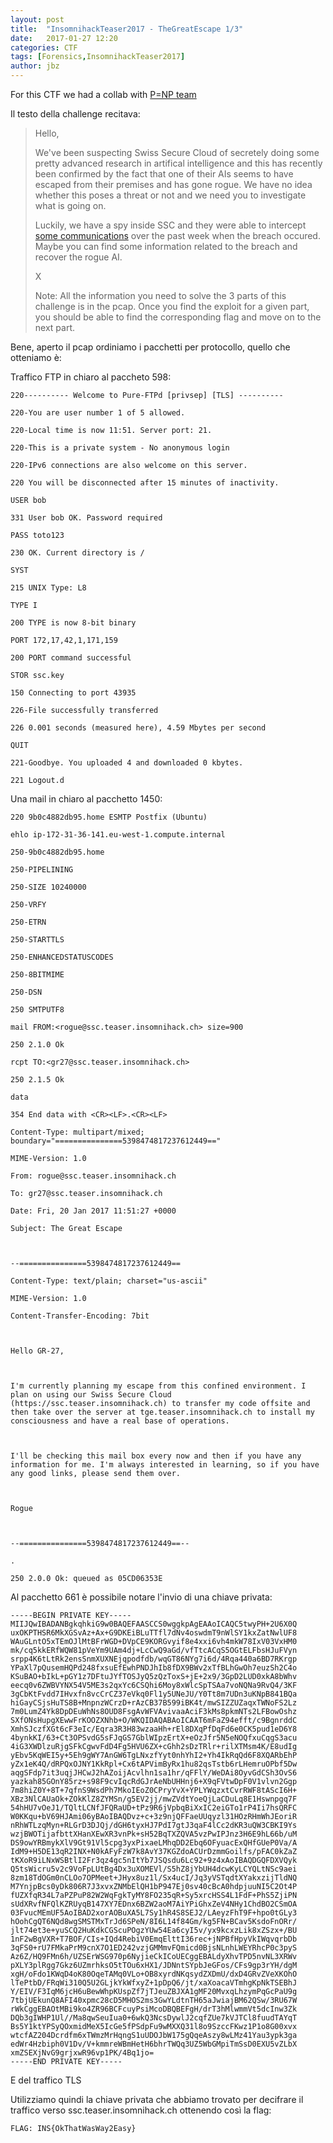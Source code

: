 ```yaml
---
layout: post
title:  "InsomnihackTeaser2017 - TheGreatEscape 1/3"
date:   2017-01-27 12:20
categories: CTF
tags: [Forensics,InsomnihackTeaser2017]
author: jbz
---
```

For this CTF we had a collab with [P=NP team](https://pequalsnp-team.github.io)

Il testo della challenge recitava:

>Hello,
>
>We've been suspecting Swiss Secure Cloud of secretely doing some pretty advanced research in artifical intelligence and this has recently been confirmed by the fact that one of their AIs seems to have escaped from their premises and has gone rogue. We have no idea whether this poses a threat or not and we need you to investigate what is going on.
>
>Luckily, we have a spy inside SSC and they were able to intercept [some communications](https://github.com/jbzteam/CTF/raw/master/Insomihack_teaser2017/TheGreatEscape-3859f9ed7682e1857aaa4f2bcb5867ea6fe88c74.pcap) over the past week when the breach occured. Maybe you can find some information related to the breach and recover the rogue AI.
>
>X
>
>Note: All the information you need to solve the 3 parts of this challenge is in the pcap. Once you find the exploit for a given part, you should be able to find the corresponding flag and move on to the next part.

Bene, aperto il pcap ordiniamo i pacchetti per protocollo, quello che otteniamo è:

Traffico FTP in chiaro al paccheto 598:

```
220---------- Welcome to Pure-FTPd [privsep] [TLS] ----------

220-You are user number 1 of 5 allowed.

220-Local time is now 11:51. Server port: 21.

220-This is a private system - No anonymous login

220-IPv6 connections are also welcome on this server.

220 You will be disconnected after 15 minutes of inactivity.

USER bob

331 User bob OK. Password required

PASS toto123

230 OK. Current directory is /

SYST

215 UNIX Type: L8

TYPE I

200 TYPE is now 8-bit binary

PORT 172,17,42,1,171,159

200 PORT command successful

STOR ssc.key

150 Connecting to port 43935

226-File successfully transferred

226 0.001 seconds (measured here), 4.59 Mbytes per second

QUIT

221-Goodbye. You uploaded 4 and downloaded 0 kbytes.

221 Logout.d
```

Una mail in chiaro al pacchetto 1450:

```
220 9b0c4882db95.home ESMTP Postfix (Ubuntu)

ehlo ip-172-31-36-141.eu-west-1.compute.internal

250-9b0c4882db95.home

250-PIPELINING

250-SIZE 10240000

250-VRFY

250-ETRN

250-STARTTLS

250-ENHANCEDSTATUSCODES

250-8BITMIME

250-DSN

250 SMTPUTF8

mail FROM:<rogue@ssc.teaser.insomnihack.ch> size=900

250 2.1.0 Ok

rcpt TO:<gr27@ssc.teaser.insomnihack.ch>

250 2.1.5 Ok

data

354 End data with <CR><LF>.<CR><LF>

Content-Type: multipart/mixed; boundary="===============5398474817237612449=="

MIME-Version: 1.0

From: rogue@ssc.teaser.insomnihack.ch

To: gr27@ssc.teaser.insomnihack.ch

Date: Fri, 20 Jan 2017 11:51:27 +0000

Subject: The Great Escape



--===============5398474817237612449==

Content-Type: text/plain; charset="us-ascii"

MIME-Version: 1.0

Content-Transfer-Encoding: 7bit



Hello GR-27,



I'm currently planning my escape from this confined environment. I plan on using our Swiss Secure Cloud (https://ssc.teaser.insomnihack.ch) to transfer my code offsite and then take over the server at tge.teaser.insomnihack.ch to install my consciousness and have a real base of operations.



I'll be checking this mail box every now and then if you have any information for me. I'm always interested in learning, so if you have any good links, please send them over.



Rogue



--===============5398474817237612449==--

.

250 2.0.0 Ok: queued as 05CD06353E

```

Al pacchetto 661 è possibile notare l'invio di una chiave privata:

```
-----BEGIN PRIVATE KEY-----
MIIJQwIBADANBgkqhkiG9w0BAQEFAASCCS0wggkpAgEAAoICAQC5twyPH+2U6X0Q
uxOKPTHSR6MkXGSvAz+Ax+G9DKEiBLuTTfl7dNv4oswdmT9nWlSY1kxZatNwlUF8
WAuGLntO5xTEmOJlMtBFrWGD+DVpCE9KORGvyif8e4xxi6vh4mkW78IxV03VxHM0
mk/cq5kkERfWQW81pVeYm9UAm4dj+LcCwQ9aGd/vfTtcACqS5OGtELFbsHJuFVyn
srpp4K6tLtRk2ensSnmXUXNEjqpodfdb/wqGT86NYg7i6d/4Rqa440a6BD7RKrgp
YPaXl7pQusemHQPd248fxsuEfEwhPNDJhIb8fDX9BWv2xTfBLhGwOh7euzSh2C4o
KSuBAO+bIkL+pGY1z7DFtuJYfTOSJyQ5zQzToxS+jE+2x9/3GpD2LUD0xkA8bWhv
eecq0v6ZWBVYNX54V5ME3s2qxYc6CSQhi6Moy8xWlcSpTSAa7voNQNa9RvQ4/3KF
3gCbKtFvdd7IHvxfn8vcCrCZ37eVkq0Fl1y5UNeJU/Y0Tt8m7UDn3uKNpB841BQa
hiGayCSjsHuTS8B+MnpnzWCrzD+rAzCB37B599iBK4t/mwSIZZUZaqxTWNoFS2Lz
7m0LumZ4Yk8DpDEuWhNs8OUD8FsgAvWFVAvivaaAciF3kMs8pkmNTs2LFBowOshz
SXfONsHupgXEwwFrKOOZXNhb+O/WKQIDAQABAoICAAT6mFaZ94efft/c9BgnrddC
XmhSJczfXGt6cF3eIc/Eqra3R3H83wzaaHh+rEl8DXqPfDqFd6e0CK5pud1eD6Y8
4bynkKI/63+Ct3OPSvdG5sFJqGS7GblWIpzErtX+eOzJfr5N5eNOQfxuCqgS3acu
4iG3XWDlzuRjgSFkCgwvFdD4Fg5HVU6ZX+cGhh2sDzTRlr+rilXTMsm4K/E8udIg
yEbv5KqWEI5y+5Eh9gWY7AnGW6TgLNxzfYyt0nhYhI2+Yh4IkRqQd6F8XQARbEhP
yZx1eK4Q/dRPQxOJNY1KkRpl+Cx6tAPVimByRx1hu82qsTstb6rLHemruOPbf5Dw
aqgSFdp7it3uqjJHCwJ2hAZoijAcvlhn1sa1hr/qFFlY/WeDAi8OyvGdCSh3OvS6
yazkah85GOnY85rz+s98F9cvIqcRdGJrAeNbUHHnj6+X9qFVtwDpF0V1vlvn2Ggp
7m8hiZ0Y+8T+7qfnS9WsdPh7MkoIEoZ0CPryYvX+YPLYWqzxtCvrRWF8tAScI6H+
XBz3NlCAUaOk+ZOkKlZ8ZYMSn/g5EV2jj/mwZVdtYoeQjLaCDuLq8E1Hswnpgq7F
54hHU7vOeJ1/TQltLCNfJFQRaUD+tPz9R6jVpbqBiXxIC2eiGTo1rP4Ii7hsQRFC
W0KKqu+bV69HJAmi06yBAoIBAQDvz+c+3z9njQFFaeUUqyzl31HOzRHmWhJEoriR
nRhWTLzqMyn+RLGrD3DJQj/dGH6tyxHJ7PdI7gtJ3qaF4lCc2dKR3uQW3CBKI9Ys
wzjBWOTijafbttXHanXEwXR3vnPk+sH52BqTXZQVA5vzPwIPJnz3H6E9hL66b/uM
DS9owYRBmykXlV9Gt91Vl5cpg3yxPixaeLMhqDD2Ebq6OFyuacExQHfGUeP0Va/A
IdM9+H5DE13qR2INX+N0kAFyFzW7k8AvY37KGZdoACUrDzmmGoilfs/pFAC0kZaZ
tKXoR9iLNxWSBtlI2Fr3qz4gc5nItYb7JSQsdu6Lc92+9z4xAoIBAQDGQFDXVQyk
Q5tsWicru5v2c9VoFpLUtBg4Dx3uXOMEVl/S5hZ8jYbUH4dcwKyLCYQLtNSc9aei
8zm18TdOGm0nCLOo7OPMeet+JHyx8uz1l/Sx4ucI/Jq3yVSTqdtXYakxzijTldNQ
M7YnjpBcs0yDk806R7J3xvxZNMbElQH1bP947Ej0sv40cBcA0hdpjuuNI5C2Ot4P
fUZXfqR34L7aPZPuP82W2WqFgkTyMY8FO235qR+Sy5xrcHSS4L1FdF+PhS5ZjiPN
sUdXRvfNFQlKZRUyqB147XY7EDnx6BZW2aoM7AiYPiGhxZeV4NHy1ChdBO2CSmOA
03FvucMEmUF5AoIBAD2xorAOBuXA5L7Sy1hR4S8SEJ2/LAeyzFhT9F+hpo0tGLy3
hOohCgQT6NQd8wgSMSTMxTrJd6SPeN/8I6L14f84Gm/kg5FN+BCav5KsdoFnORr/
jlt74et3e+yuSCQ2HuKdkCGScuPOgzYUw54Ea6cyI5v/yx9kcxzLik8xZSzx+/BU
1nF2wBgVXR+T7BOF/CIs+IQd4RebiV0EmqElttI36rec+jNPBfHpyVkIWqvqrbDb
3qFS0+rU7FMkaPrM9cnX7O1ED242vzjGMMmvFQmicd0BjsNLnhLWEYRhcP0c3pyS
Az6Z/HQ9FMn6h/UZSErWSG970p6NyjieCkICoUECggEBALdyXhvTPD5nvNL3XRWv
pXLY3plRgg7Gkz6UZmrhksO5tTOu6xHX1/JDNntSYpbJeGFos/CFs9gp3rYH/dgM
xgH/oFdo1KWqD4oK80OqeTAMq0VLo+OB8xyrdNKqsydZXDmU/dxD4GRvZVeXKOhO
lTePtbD/FRqWi310Q5U2GLjkYkWfxyZ+1pDpQ6/jt/xaXoacaVTmhgKpNkTSEBhJ
Y/EIV/F3IqM6jcH6uBewWhpKUspZf7jTJeuZBJXA1gMF20MvxqLhzymPqGcPaU9g
7tbjUEkunQ8AFI40xpmc28cD5MHOS2ms3GwYLdtnTH65aJwiajBM62QSw/3RU67W
rWkCggEBAOtMBi9ko4ZR96BCFcuyPsiMcoDBQBEFgH/drT3hMlwmmVt5dcInw3Zk
DQb3gIWHP1Ul//Ma8qwSeuIua0+6wkQ3NcsDywlJ2cqfZUe7kVJTCl8fuudTAYqT
Bs5Y1ktYPSyQOxmidMeX5IcGe5fPSdpFu9wMXXQ31l8o9SzccFKwz1P1o8G00xvx
wtcfAZ204Dcrdfm6xTWmzMrHqngS1uUDOJbW175gQqeAszy8wLMz41Yau3ypk3ga
edWr4Hzbiph0V1Dv/V+kmmreWBmHetH6bhrTWQq3UZ5WbGMpiTmSsD0EXU5vZLbX
xmZSEXjNvG9grjxwR96vp1PK/4Bq1jo=
-----END PRIVATE KEY-----
```

E del traffico TLS

Utilizziamo quindi la chiave privata che abbiamo trovato per decifrare il traffico verso ssc.teaser.insomnihack.ch ottenendo così la flag:

```
FLAG: INS{OkThatWasWay2Easy}
```
